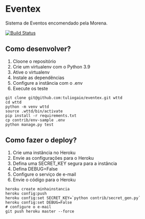 # Eventex

Sistema de Eventos encomendado pela Morena.

[![Build Status](https://travis-ci.com/tuliogaio/wttd-eventex.svg?branch=main)](https://travis-ci.com/tuliogaio/wttd-eventex)

## Como desenvolver?

1. Cloone o repositório
2. Crie um virtualenv com o Python 3.9
3. Ative o virtualenv
4. Instale as dependências
5. Configure a instância com o .env
6. Execute os teste

```console
git clone git@github.com:tuliogaio/eventex.git wttd
cd wttd
python -m venv wttd
source .wttd/bin/activate
pip install -r requirements.txt
cp contrib/env-sample .env
python manage.py test
```

## Como fazer o deploy?

1. Crie uma instância no Heroku
2. Envie as configurações para o Heroku
3. Defina uma SECRET_KEY segura para a instância
4. Defina DEBUG=False
5. Configure o serviço de e-mail
6. Envie o código para o Heroku

```console
heroku create minhainstancia
heroku config:push
heroku config:set SECRET_KEY=`python contrib/secret_gen.py`
heroku config:set DEBUG=False
# configure o e-mail
git push heroku master --force
```